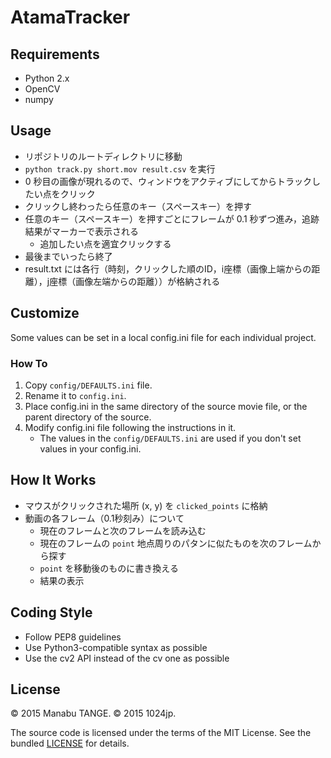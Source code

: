 AtamaTracker
============

## Requirements

- Python 2.x
- OpenCV
- numpy


## Usage

- リポジトリのルートディレクトリに移動
- `python track.py short.mov result.csv` を実行
- 0 秒目の画像が現れるので、ウィンドウをアクティブにしてからトラックしたい点をクリック
- クリックし終わったら任意のキー（スペースキー）を押す
- 任意のキー（スペースキー）を押すごとにフレームが 0.1 秒ずつ進み，追跡結果がマーカーで表示される
    - 追加したい点を適宜クリックする
- 最後までいったら終了
- result.txt には各行（時刻，クリックした順のID，i座標（画像上端からの距離），j座標（画像左端からの距離））が格納される


## Customize

Some values can be set in a local config.ini file for each individual project.

### How To
1. Copy `config/DEFAULTS.ini` file.
2. Rename it to `config.ini`.
3. Place config.ini in the same directory of the source movie file,
   or the parent directory of the source.
4. Modify config.ini file following the instructions in it.
    - The values in the `config/DEFAULTS.ini` are used if you don't set values
      in your config.ini.


## How It Works

- マウスがクリックされた場所 (x, y) を `clicked_points` に格納
- 動画の各フレーム（0.1秒刻み）について
    - 現在のフレームと次のフレームを読み込む
    - 現在のフレームの `point` 地点周りのパタンに似たものを次のフレームから探す
    - `point` を移動後のものに書き換える
    - 結果の表示


## Coding Style

- Follow PEP8 guidelines
- Use Python3-compatible syntax as possible
- Use the cv2 API instead of the cv one as possible


## License

© 2015 Manabu TANGE.
© 2015 1024jp.

The source code is licensed under the terms of the MIT License. See the bundled [LICENSE](LICENSE) for details.
